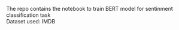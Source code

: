 The repo contains the notebook to train BERT model for sentinment classification task </br>
Dataset used: IMDB
